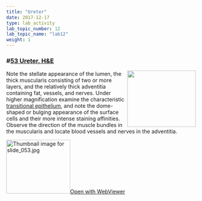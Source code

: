 ```yaml
---
title: "Ureter"
date: 2017-12-17
type: lab_activity
lab_topic_number: 12
lab_topic_name: "lab12"
weight: 1
---
```

<div class="entrybody">
						<h3>#<u><b>53 Ureter, <span class="caps">H&amp;E</span></b></u></h3>

<p><img src="/assets/images/53%20ureter.jpg" style="width:182px; height:150px; float:right;">Note the stellate appearance of the lumen, the thick muscularis consisting of two or more layers, and the relatively thick adventitia containing fat, vessels, and nerves.  Under higher magnification examine the characteristic <u>transitional epithelium</u>, and note the dome-shaped or bulging appearance of the surface cells and their more intense staining affinities.  Observe the direction of the muscle bundles in the muscularis and locate blood vessels and nerves in the adventitia.</p>

<div class="thumbnail"> <a href="http://virtualslides.cumc.columbia.edu/53.svs/view.apml?%20target=" _blank><img alt="Thumbnail image for slide_053.jpg" src="/assets/images/slide_053-thumb-170x143-1509.jpg" width="170" height="143" class="mt-image-left"></a><a href="http://virtualslides.cumc.columbia.edu/53.svs/view.apml?%20target=" _blank>Open with WebViewer</a></div>
						
						
</div>
